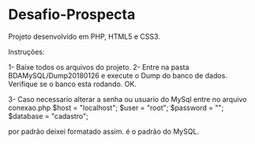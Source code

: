 # Desafio-Prospecta
Projeto desenvolvido em PHP, HTML5 e CSS3.

Instruções:


1- Baixe todos os arquivos do projeto.
2- Entre na pasta BDAMySQL/Dump20180126 e execute o Dump do banco de dados.
 Verifique se o banco esta rodando. OK.
 
3- Caso necessario alterar a senha ou usuario do MySql entre no arquivo conexao.php
$host = "localhost";
$user = "root";
$password = "";
$database = "cadastro";

por padrão deixei formatado assim. é o padrão do MySQL.

